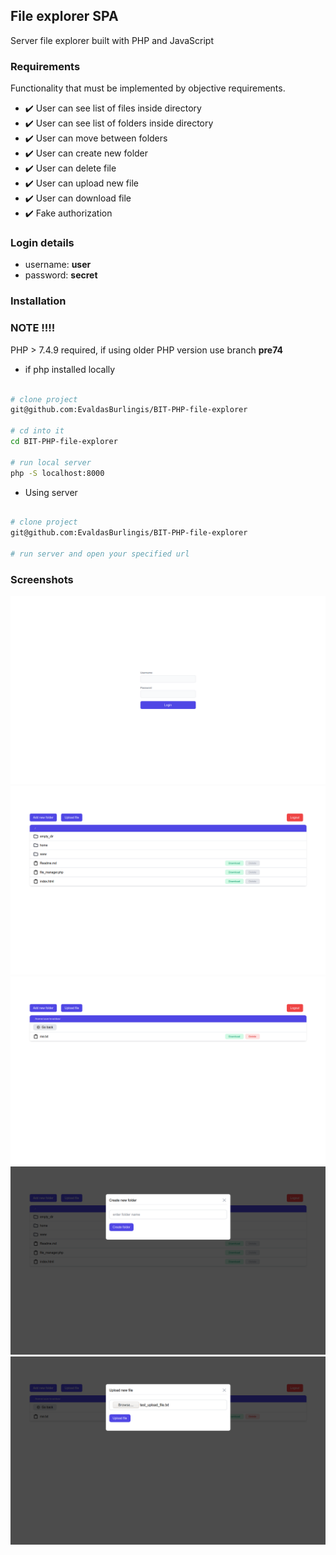 ## File explorer SPA

Server file explorer built with PHP and JavaScript

### Requirements

Functionality that must be implemented by objective requirements.

 - :heavy_check_mark: User can see list of files inside directory
 - :heavy_check_mark: User can see list of folders inside directory
 - :heavy_check_mark: User can move between folders
 - :heavy_check_mark: User can create new folder
 - :heavy_check_mark: User can delete file
 - :heavy_check_mark: User can upload new file
 - :heavy_check_mark: User can download file
 - :heavy_check_mark: Fake authorization


### Login details

- username: **user**
- password: **secret**

### Installation

### NOTE !!!!

PHP > 7.4.9 required, if using older PHP version use branch **pre74**

- if php installed locally

```bash

# clone project
git@github.com:EvaldasBurlingis/BIT-PHP-file-explorer

# cd into it
cd BIT-PHP-file-explorer

# run local server
php -S localhost:8000 


```

- Using server

```bash

# clone project 
git@github.com:EvaldasBurlingis/BIT-PHP-file-explorer

# run server and open your specified url

```

### Screenshots

<div>
    <img src="assets/login.png"/>
    <img src="assets/main.png"/>
    <img src="assets/navigate.png"/>
    <img src="assets/add-folder.png"/>
    <img src="assets/upload-file.png"/>
</div>